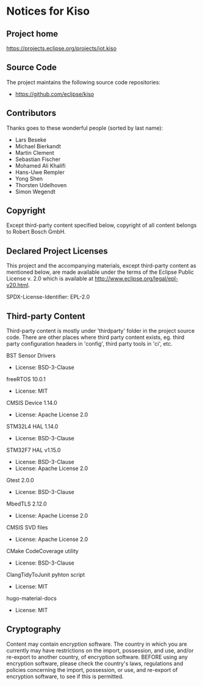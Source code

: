 
# Notices for Kiso

## Project home

https://projects.eclipse.org/projects/iot.kiso

## Source Code

The project maintains the following source code repositories:

 * https://github.com/eclipse/kiso

## Contributors

Thanks goes to these wonderful people (sorted by last name):

 * Lars Beseke
 * Michael Bierkandt
 * Martin Clement
 * Sebastian Fischer
 * Mohamed Ali Khalifi
 * Hans-Uwe Rempler
 * Yong Shen
 * Thorsten Udelhoven
 * Simon Wegendt

## Copyright

Except third-party content specified below, copyright of all content belongs to
Robert Bosch GmbH.

## Declared Project Licenses

This project and the accompanying materials, except third-party content as
mentioned below, are made available under the terms of the Eclipse Public
License v. 2.0 which is available at http://www.eclipse.org/legal/epl-v20.html.

SPDX-License-Identifier: EPL-2.0

## Third-party Content

Third-party content is mostly under 'thirdparty' folder in the project source
code. There are other places where third party content exists, eg. third party
configuration headers in 'config', third party tools in 'ci', etc.

BST Sensor Drivers

 * License: BSD-3-Clause

freeRTOS 10.0.1

 * License: MIT

CMSIS Device 1.14.0

 * License: Apache License 2.0

STM32L4 HAL 1.14.0

 * License: BSD-3-Clause

STM32F7 HAL v1.15.0

 * License: BSD-3-Clause
 * License: Apache License 2.0

Gtest 2.0.0

 * License: BSD-3-Clause

MbedTLS 2.12.0

 * License: Apache License 2.0

CMSIS SVD files

 * License: Apache License 2.0
 
CMake CodeCoverage utility
 
 * License: BSD-3-Clause
 
ClangTidyToJunit pyhton script
 
 * License: MIT

hugo-material-docs

 * License: MIT

## Cryptography

Content may contain encryption software. The country in which you are currently
may have restrictions on the import, possession, and use, and/or re-export to
another country, of encryption software. BEFORE using any encryption software,
please check the country's laws, regulations and policies concerning the import,
possession, or use, and re-export of encryption software, to see if this is
permitted.
